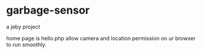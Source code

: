 # garbage-sensor
a jeby project

home page is hello.php
allow camera and location permission on ur browser to run smoothly.
